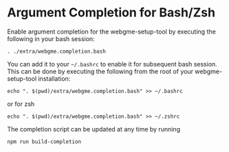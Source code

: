 # Argument Completion for Bash/Zsh
Enable argument completion for the webgme-setup-tool by executing the following in your bash session:

```
. ./extra/webgme.completion.bash
```

You can add it to your `~/.bashrc` to enable it for subsequent bash session. This can be done by executing the following from the root of your webgme-setup-tool installation:

```
echo ". $(pwd)/extra/webgme.completion.bash" >> ~/.bashrc
```

or for zsh

```
echo ". $(pwd)/extra/webgme.completion.bash" >> ~/.zshrc
```

The completion script can be updated at any time by running 

```
npm run build-completion
```
